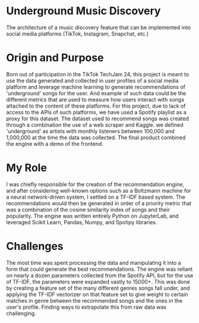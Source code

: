 # Underground Music Discovery
The architecture of a music discovery feature that can be implemented into social media platforms (TikTok, Instagram, Snapchat, etc.) 

# Origin and Purpose
Born out of participation in the TikTok TechJam 24, this project is meant to use the data generated and collected in user profiles of a social media platform and leverage machine learning to generate recommendations of 'underground' songs for the user. And example of such data could be the different metrics that are used to measure how users interact with songs attached to the content of these platforms. For this project, due to lack of access to the APIs of such platforms, we have used a Spotify playlist as a proxy for this dataset. The dataset used to recommend songs was created through a combination the use of a web scraper and Kaggle. we defined 'underground' as artists with monthly listeners between 100,000 and 1,000,000 at the time the data was collected. The final product combined the engine with a demo of the frontend.

# My Role
I was chiefly responsible for the creation of the recommendation engine, and after considering well-known options such as a Boltzmann machine for a neural network-driven system, I settled on a TF-IDF based system. The recommendations would then be generated in order of a priority metric that was a combination of the cosine similarity index of songs and their popularity. The engine was written entirely Python on JupyterLab, and leveraged Scikit Learn, Pandas, Numpy, and Spotipy libraries. 

# Challenges
The most time was spent processing the data and manipulating it into a form that could generate the best recommendations. The engine was reliant on nearly a dozen parameters collected from the Spotify API, but for the use of TF-IDF, the parameters were expanded vastly to 15000+. This was done by creating a feature set of the many different genres songs fall under, and applying the TF-IDF vectorizer on that feature set to give weight to certain matches in genre between the recommended songs and the ones in the user's profile. Finding ways to extrapolate this from raw data was challenging. 
